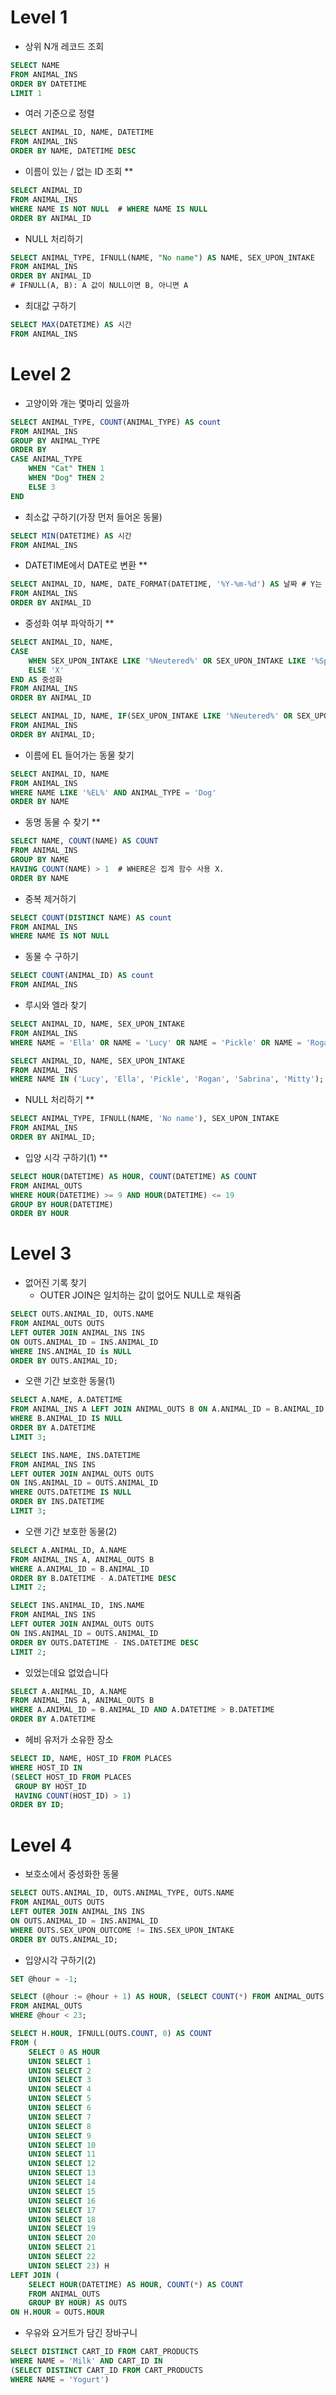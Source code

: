 # Level 1

- 상위 N개 레코드 조회

```sql
SELECT NAME
FROM ANIMAL_INS
ORDER BY DATETIME
LIMIT 1
```

- 여러 기준으로 정렬

```sql
SELECT ANIMAL_ID, NAME, DATETIME
FROM ANIMAL_INS
ORDER BY NAME, DATETIME DESC
```

- 이름이 있는 / 없는 ID 조회 **

```sql
SELECT ANIMAL_ID
FROM ANIMAL_INS
WHERE NAME IS NOT NULL	# WHERE NAME IS NULL
ORDER BY ANIMAL_ID
```

- NULL 처리하기

```sql
SELECT ANIMAL_TYPE, IFNULL(NAME, "No name") AS NAME, SEX_UPON_INTAKE
FROM ANIMAL_INS
ORDER BY ANIMAL_ID
# IFNULL(A, B): A 값이 NULL이면 B, 아니면 A
```

- 최대값 구하기

```sql
SELECT MAX(DATETIME) AS 시간
FROM ANIMAL_INS
```

# Level 2

- 고양이와 개는 몇마리 있을까

```sql
SELECT ANIMAL_TYPE, COUNT(ANIMAL_TYPE) AS count
FROM ANIMAL_INS
GROUP BY ANIMAL_TYPE
ORDER BY
CASE ANIMAL_TYPE
    WHEN "Cat" THEN 1
    WHEN "Dog" THEN 2
    ELSE 3
END
```

- 최소값 구하기(가장 먼저 들어온 동물)

```sql
SELECT MIN(DATETIME) AS 시간
FROM ANIMAL_INS
```

- DATETIME에서 DATE로 변환 **

```sql
SELECT ANIMAL_ID, NAME, DATE_FORMAT(DATETIME, '%Y-%m-%d') AS 날짜	# Y는 대문자
FROM ANIMAL_INS
ORDER BY ANIMAL_ID
```

- 중성화 여부 파악하기 **

```sql
SELECT ANIMAL_ID, NAME,
CASE
    WHEN SEX_UPON_INTAKE LIKE '%Neutered%' OR SEX_UPON_INTAKE LIKE '%Spayed%' THEN 'O'
    ELSE 'X'
END AS 중성화
FROM ANIMAL_INS
ORDER BY ANIMAL_ID
```

```sql
SELECT ANIMAL_ID, NAME, IF(SEX_UPON_INTAKE LIKE '%Neutered%' OR SEX_UPON_INTAKE LIKE '%Spayed%', 'O', 'X') AS 중성화
FROM ANIMAL_INS
ORDER BY ANIMAL_ID;
```

- 이름에 EL 들어가는 동물 찾기

```sql
SELECT ANIMAL_ID, NAME
FROM ANIMAL_INS
WHERE NAME LIKE '%EL%' AND ANIMAL_TYPE = 'Dog'
ORDER BY NAME
```

- 동명 동물 수 찾기 **

```sql
SELECT NAME, COUNT(NAME) AS COUNT
FROM ANIMAL_INS
GROUP BY NAME
HAVING COUNT(NAME) > 1	# WHERE은 집계 함수 사용 X.
ORDER BY NAME
```

- 중복 제거하기

```sql
SELECT COUNT(DISTINCT NAME) AS count
FROM ANIMAL_INS
WHERE NAME IS NOT NULL
```

- 동물 수 구하기

```sql
SELECT COUNT(ANIMAL_ID) AS count
FROM ANIMAL_INS
```

- 루시와 엘라 찾기

```sql
SELECT ANIMAL_ID, NAME, SEX_UPON_INTAKE
FROM ANIMAL_INS
WHERE NAME = 'Ella' OR NAME = 'Lucy' OR NAME = 'Pickle' OR NAME = 'Rogan' OR NAME = 'Sabrina' OR NAME = 'Mitty'
```

```sql
SELECT ANIMAL_ID, NAME, SEX_UPON_INTAKE
FROM ANIMAL_INS
WHERE NAME IN ('Lucy', 'Ella', 'Pickle', 'Rogan', 'Sabrina', 'Mitty');
```

- NULL 처리하기 **

```sql
SELECT ANIMAL_TYPE, IFNULL(NAME, 'No name'), SEX_UPON_INTAKE 
FROM ANIMAL_INS
ORDER BY ANIMAL_ID;
```

- 입양 시각 구하기(1) **

```sql
SELECT HOUR(DATETIME) AS HOUR, COUNT(DATETIME) AS COUNT
FROM ANIMAL_OUTS
WHERE HOUR(DATETIME) >= 9 AND HOUR(DATETIME) <= 19
GROUP BY HOUR(DATETIME)
ORDER BY HOUR
```



# Level 3

- 없어진 기록 찾기
  - OUTER JOIN은 일치하는 값이 없어도 NULL로 채워줌

```sql
SELECT OUTS.ANIMAL_ID, OUTS.NAME
FROM ANIMAL_OUTS OUTS
LEFT OUTER JOIN ANIMAL_INS INS
ON OUTS.ANIMAL_ID = INS.ANIMAL_ID
WHERE INS.ANIMAL_ID is NULL
ORDER BY OUTS.ANIMAL_ID;
```

- 오랜 기간 보호한 동물(1)

```sql
SELECT A.NAME, A.DATETIME
FROM ANIMAL_INS A LEFT JOIN ANIMAL_OUTS B ON A.ANIMAL_ID = B.ANIMAL_ID
WHERE B.ANIMAL_ID IS NULL
ORDER BY A.DATETIME
LIMIT 3;
```

```sql
SELECT INS.NAME, INS.DATETIME
FROM ANIMAL_INS INS
LEFT OUTER JOIN ANIMAL_OUTS OUTS
ON INS.ANIMAL_ID = OUTS.ANIMAL_ID
WHERE OUTS.DATETIME IS NULL
ORDER BY INS.DATETIME
LIMIT 3;
```

- 오랜 기간 보호한 동물(2)

```sql
SELECT A.ANIMAL_ID, A.NAME
FROM ANIMAL_INS A, ANIMAL_OUTS B
WHERE A.ANIMAL_ID = B.ANIMAL_ID
ORDER BY B.DATETIME - A.DATETIME DESC
LIMIT 2;
```

```sql
SELECT INS.ANIMAL_ID, INS.NAME
FROM ANIMAL_INS INS
LEFT OUTER JOIN ANIMAL_OUTS OUTS
ON INS.ANIMAL_ID = OUTS.ANIMAL_ID
ORDER BY OUTS.DATETIME - INS.DATETIME DESC
LIMIT 2;
```

- 있었는데요 없었습니다

```sql
SELECT A.ANIMAL_ID, A.NAME
FROM ANIMAL_INS A, ANIMAL_OUTS B
WHERE A.ANIMAL_ID = B.ANIMAL_ID AND A.DATETIME > B.DATETIME
ORDER BY A.DATETIME
```

- 헤비 유저가 소유한 장소

```sql
SELECT ID, NAME, HOST_ID FROM PLACES
WHERE HOST_ID IN
(SELECT HOST_ID FROM PLACES
 GROUP BY HOST_ID
 HAVING COUNT(HOST_ID) > 1)
ORDER BY ID;
```



# Level 4

- 보호소에서 중성화한 동물

```sql
SELECT OUTS.ANIMAL_ID, OUTS.ANIMAL_TYPE, OUTS.NAME
FROM ANIMAL_OUTS OUTS
LEFT OUTER JOIN ANIMAL_INS INS
ON OUTS.ANIMAL_ID = INS.ANIMAL_ID
WHERE OUTS.SEX_UPON_OUTCOME != INS.SEX_UPON_INTAKE
ORDER BY OUTS.ANIMAL_ID;
```

- 입양시각 구하기(2)

```sql
SET @hour = -1;

SELECT (@hour := @hour + 1) AS HOUR, (SELECT COUNT(*) FROM ANIMAL_OUTS WHERE HOUR(DATETIME) = @hour) AS COUNT
FROM ANIMAL_OUTS
WHERE @hour < 23;
```

```sql
SELECT H.HOUR, IFNULL(OUTS.COUNT, 0) AS COUNT
FROM (
    SELECT 0 AS HOUR
    UNION SELECT 1
    UNION SELECT 2
    UNION SELECT 3
    UNION SELECT 4
    UNION SELECT 5
    UNION SELECT 6
    UNION SELECT 7
    UNION SELECT 8
    UNION SELECT 9
    UNION SELECT 10
    UNION SELECT 11
    UNION SELECT 12
    UNION SELECT 13
    UNION SELECT 14
    UNION SELECT 15
    UNION SELECT 16
    UNION SELECT 17
    UNION SELECT 18
    UNION SELECT 19
    UNION SELECT 20
    UNION SELECT 21
    UNION SELECT 22
    UNION SELECT 23) H
LEFT JOIN (
    SELECT HOUR(DATETIME) AS HOUR, COUNT(*) AS COUNT
    FROM ANIMAL_OUTS
    GROUP BY HOUR) AS OUTS
ON H.HOUR = OUTS.HOUR
```

- 우유와 요거트가 담긴 장바구니

```sql
SELECT DISTINCT CART_ID FROM CART_PRODUCTS
WHERE NAME = 'Milk' AND CART_ID IN
(SELECT DISTINCT CART_ID FROM CART_PRODUCTS
WHERE NAME = 'Yogurt')
```

